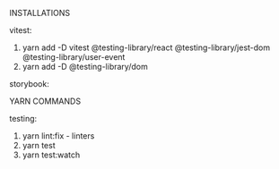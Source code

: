 INSTALLATIONS

vitest:
1. yarn add -D vitest @testing-library/react @testing-library/jest-dom @testing-library/user-event
2. yarn add -D @testing-library/dom

storybook:


YARN COMMANDS

testing:
1. yarn lint:fix - linters
2. yarn test
3. yarn test:watch

